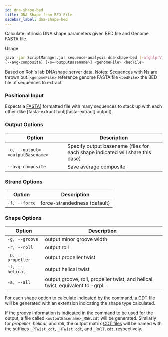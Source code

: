 ```yaml
---
id: dna-shape-bed
title: DNA Shape from BED File
sidebar_label: dna-shape-bed
---
```


Calculate intrinsic DNA shape parameters given BED file and Genome FASTA file.

Usage:
```bash
java -jar ScriptManager.jar sequence-analysis dna-shape-bed [-afghlprV]
[--avg-composite] [-o=<outputBasename>] <genomeFile> <bedFile>
```

Based on Roh's lab DNAshape server data.
Notes: Sequences with Ns are thrown out.
      `<genomeFile>`      reference genome FASTA file
      `<bedFile>`         the BED file of sequences to extract

### Positional Input

Expects a [FASTA][fasta-format]] formatted file with many sequences to stack up with each other (like [fasta-extract tool][fasta-extract] output).


### Output Options

| Option | Description |
| ------ | ----------- |
| `-o, --output=<outputBasename>` | Specify output basename (files for each shape indicated will share this base) |
| `--avg-composite` | Save average composite |



### Strand Options

| Option | Description |
| ------ | ----------- |
| `-f, --force` | force-strandedness (default) |

### Shape Options

| Option | Description |
| ------ | ----------- |
| `-g, --groove` | output minor groove width
| `-r, --roll` | output roll
| `-p, --propeller` | output propeller twist
| `-l, --helical` | output helical twist
| `-a, --all` | output groove, roll, propeller twist, and helical twist, equivalent to -grpl.

For each shape option to calculate indicated by the command, a [CDT file][cdt-format] will be generated with an extension indicating the shape  type calculated.

If the *groove* information is indicated in the command to be used for the output, a file called `<outputBasename>_MGW.cdt` will be generated.
Similarly for *propeller*, *helical*, and *roll*, the output matrix [CDT files][cdt-format] will be named with the suffixes `_PTwist.cdt`, `_HTwist.cdt`, and `_Roll.cdt`, respectively.


[Roh_paper]:www.pubmed.gov

[cdt-format]:file-formats.md
[bed-format]:file-formats.md
[fasta-format]:file-formats.md
